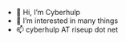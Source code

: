 - 👋 Hi, I’m Cyberhulp
- 👀 I’m interested in many things
- 📫 cyberhulp AT riseup dot net

<!---
Cyberhulp/Cyberhulp is a ✨ special ✨ repository because its `README.md` (this file) appears on your GitHub profile.
You can click the Preview link to take a look at your changes.
--->
